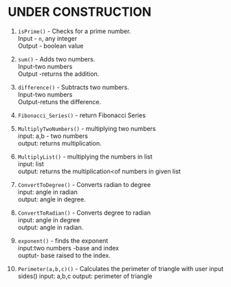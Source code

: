 # UNDER CONSTRUCTION

1. `isPrime()` - Checks for a prime number.<br>
                 Input - `n`, any integer <br>
                 Output - boolean value

2. `sum()` - Adds two numbers.<br>
             Input-two numbers <br>
             Output -returns the addition.
             
3. `difference()` - Subtracts two numbers.<br>
                   Input-two numbers <br>
                   Output-retuns the difference.

4. `Fibonacci_Series()` - return Fibonacci Series


5. `MultiplyTwoNumbers()` -  multiplying two numbers <br>
                             input: a,b - two numbers<br>
                             output: returns multiplication.
   

6. `MultiplyList()` -   multiplying the numbers in list<br>
                        input: list<br>
                        output: returns the multiplication<of numbers in given list
   

7. `ConvertToDegree()` - Converts radian to degree<br>
                         input: angle in radian<br>
                         output: angle in degree.
  
 
8. `ConvertToRadian()` -  Converts degree to radian<br>
                          input: angle in degree<br>
                          output: angle in radian.
                        
9. `exponent()` - finds the exponent<br>
                  input:two numbers -base and index<br> 
                  ouptut- base raised to the index. 

10. `Perimeter(a,b,c)()` - Calculates the perimeter of triangle with user input sides()
                           input: a,b,c
                           output: perimeter of triangle
                 
                 
                  
                 
 
